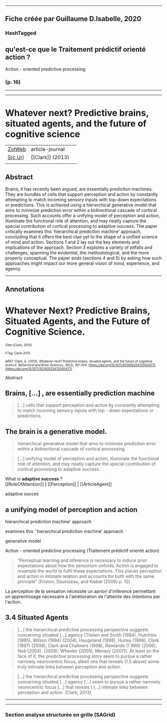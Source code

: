 
----
Fiche créée par Guillaume D.Isabelle, 2020 
---- 

### HashTagged 






## qu'est-ce que **le Traitement prédictif orienté action ?**


Action - oriented predictive processing




### (p. 16) 






----

----



# Whatever next? Predictive brains, situated agents, and the future of cognitive science



|       |       |       |
|  ---  |  ---  |  ---  |
|   [ZotWeb](http://zotero.org/users/180474/items/4HAV9XS6)    | article-journal      |       |
|   [Src Url](https://www.cambridge.org/core/product/identifier/S0140525X12000477/type/journal_article)    |  [[Clark]] (2013)     |       |
|       |       |       |


## Abstract

Brains, it has recently been argued, are essentially prediction machines. They are bundles of cells that support perception and action by constantly attempting to match incoming sensory inputs with top-down expectations or predictions. This is achieved using a hierarchical generative model that aims to minimize prediction error within a bidirectional cascade of cortical processing. Such accounts offer a unifying model of perception and action, illuminate the functional role of attention, and may neatly capture the special contribution of cortical processing to adaptive success. The paper critically examines this ‘hierarchical prediction machine’ approach, concluding that it offers the best clue yet to the shape of a unified science of mind and action. Sections 1 and 2 lay out the key elements and implications of the approach. Section 3 explores a variety of pitfalls and challenges, spanning the evidential, the methodological, and the more properly conceptual. The paper ends (sections 4 and 5) by asking how such approaches might impact our more general vision of mind, experience, and agency.

----

## Annotations

Whatever Next? Predictive Brains, Situated Agents, and the Future of Cognitive Science.
=======================================================================================



<font size=-3>Citer:(Clark, 2013)

FTag: Clark-2013

APA7: Clark, A. (2013). Whatever next? Predictive brains, situated agents, and the future of cognitive science. _Behavioral and Brain Sciences_, _36_(3), 181–204. [https://doi.org/10.1017/S0140525X12000477](https://doi.org/10.1017/S0140525X12000477)</font>



Abstract



Brains, [...] , are essentially prediction machine
--------------------------------------------------



> [...] cells that support perception and action by constantly attempting to match incoming sensory inputs with top - down expectations or predictions.



**The brain is a generative model.**
------------------------------------

>hierarchical generative model that aims to minimize prediction error within a bidirectional cascade of cortical processing.



> [...] unifying model of perception and action, illuminate the functional role of attention, and may neatly capture the special contribution of cortical processing to adaptive success.

What is **adaptive success** ?  
[[RoleOfAttention]] | [[Perception]] | [[ArticleAgent]] 





adaptive succes



a unifying model of perception and action
-----------------------------------------



hierarchical prediction machine’ approach



examines this ‘ hierarchical prediction machine’ approach



generative model



Action - oriented predictive processing (Traitement prédictif orienté action)



>“Perceptual learning and inference is necessary to induce prior expectations about how the sensorium unfolds. Action is engaged to resample the world to fulfil these expectations. This places perception and action in intimate relation and accounts for both with the same principle” (Friston, Daunizeau, and Kiebel (2009) p. 12)

  

La perception de la sensation nécessite un apriori d'inférence permettant un apprentissage nécessaire à l'amélioration de l'atteinte des intentions par l'action.



3.4 Situated Agents
-------------------



> [...] the hierarchical predictive processing perspective suggests concerning situated [...] agency (Thelen and Smith (1994), Hutchins (1995), Wilson (1994) (2004), Haugeland (1998), Hurley (1998), Clark (1997) (2008), Clark and Chalmers (1998), Rowlands (1 999) (2006), Noë (2004), (2009), Wheeler (2005), Menary (2007)). At least on the face of it, the predictive processing story seem to pursue a rather narrowly neurocentric focus, albeit one that reveals (1.5 above) some truly intimate links between perception and action.

  

> [...] the hierarchical predictive processing perspective suggests concerning situated [...] agency [...] seem to pursue a rather narrowly neurocentric focus [...] that reveals \ [...\] intimate links between perception and action. (Clark, 2013)






----

----



### Section analyse structurée en grille (SAGrid)


